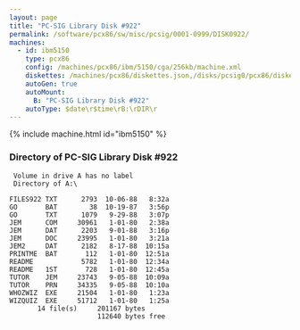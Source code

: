 ```yaml
---
layout: page
title: "PC-SIG Library Disk #922"
permalink: /software/pcx86/sw/misc/pcsig/0001-0999/DISK0922/
machines:
  - id: ibm5150
    type: pcx86
    config: /machines/pcx86/ibm/5150/cga/256kb/machine.xml
    diskettes: /machines/pcx86/diskettes.json,/disks/pcsig0/pcx86/diskettes.json
    autoGen: true
    autoMount:
      B: "PC-SIG Library Disk #922"
    autoType: $date\r$time\rB:\rDIR\r
---
```


{% include machine.html id="ibm5150" %}

### Directory of PC-SIG Library Disk #922

     Volume in drive A has no label
     Directory of A:\

    FILES922 TXT      2793  10-06-88   8:32a
    GO       BAT        38  10-19-87   3:56p
    GO       TXT      1079   9-29-88   3:07p
    JEM      COM     30961   1-01-80   2:38a
    JEM      DAT      2203   9-01-88   3:16p
    JEM      DOC     23995   1-01-80   3:21a
    JEM2     DAT      2182   8-17-88  10:15a
    PRINTME  BAT       112   1-01-80  12:51a
    README            5782   1-01-80  12:34a
    README   1ST       728   1-01-80  12:45a
    TUTOR    JEM     23743   9-05-88  10:09a
    TUTOR    PRN     34335   9-05-88  10:10a
    WHOZWIZ  EXE     21504   1-01-80   1:23a
    WIZQUIZ  EXE     51712   1-01-80   1:25a
           14 file(s)     201167 bytes
                          112640 bytes free

